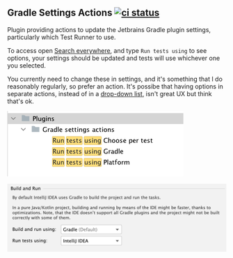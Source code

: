 ## Gradle Settings Actions [![ci status][badge]][workflow]

[workflow]: https://github.com/tom-power/gradle-plugin-settings-actions/actions/workflows/gradle.yml
[badge]: https://img.shields.io/github/actions/workflow/status/tom-power/gradle-plugin-settings-actions/gradle.yml?style=flat-round&logo=github&label=CI%20status

Plugin providing actions to update the Jetbrains Gradle plugin settings, particularly which Test Runner to use.

To access open [Search everywhere](https://www.jetbrains.com/help/idea/searching-everywhere.html#find_action), and type `Run tests using` to see options, your settings should be updated and tests will use whichever one you selected.

You currently need to change these in settings, and it's something that I do reasonably regularly, so prefer an action. It's possibe that having options in separate actions, instead of in a [drop-down list](https://jetbrains.design/intellij/controls/drop_down/), isn't great UX but think that's ok.

![actions](https://github.com/tom-power/gradle-plugin-settings-actions/blob/main/assets/buildRunTestActions.png)

![settings](https://github.com/tom-power/gradle-plugin-settings-actions/blob/main/assets/buildRunTestSettings.png)
